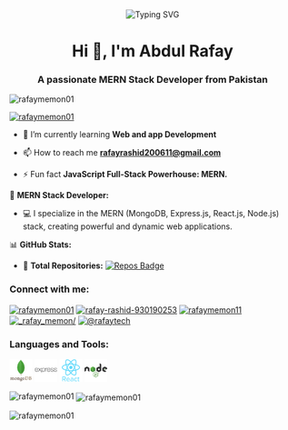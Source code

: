 <div align='center'><img align="center" src="https://readme-typing-svg.herokuapp.com?font=Fira+Code&weight=600&size=24&duration=3500&pause=500&color=151CF7&center=true&vCenter=true&width=435&lines=Rafay+Memon+;MERN+STACK+DEVELOPER+;Code+Lover" alt="Typing SVG" /></div>

<h1 align="center">Hi 👋, I'm Abdul Rafay</h1>
<h3 align="center">A passionate MERN Stack Developer from Pakistan</h3>

<p align="left"> <img src="https://komarev.com/ghpvc/?username=rafaymemon01&label=Profile%20views&color=0e75b6&style=flat" alt="rafaymemon01" /> </p>

<p align="left"> <a href="https://twitter.com/rafaymemon01" target="blank"><img src="https://img.shields.io/twitter/follow/rafaymemon01?logo=twitter&style=for-the-badge" alt="rafaymemon01" /></a> </p>

- 🌱 I’m currently learning **Web and app Development**

- 📫 How to reach me **rafayrashid200611@gmail.com**

- ⚡ Fun fact **JavaScript Full-Stack Powerhouse: MERN.**

🚀 **MERN Stack Developer:**
- 💻 I specialize in the MERN (MongoDB, Express.js, React.js, Node.js) stack, creating powerful and dynamic web applications.

📊 **GitHub Stats:**
- 🌟 **Total Repositories:** [![Repos Badge](https://badges.pufler.dev/repos/rafaymemon01)](https://github.com/rafaymemon01?tab=repositories)
<h3 align="left">Connect with me:</h3>
<p align="left">
<a href="https://twitter.com/rafaymemon01" target="blank"><img align="center" src="https://raw.githubusercontent.com/rahuldkjain/github-profile-readme-generator/master/src/images/icons/Social/twitter.svg" alt="rafaymemon01" height="30" width="40" /></a>
<a href="https://linkedin.com/in/rafay-memon-930190253" target="blank"><img align="center" src="https://raw.githubusercontent.com/rahuldkjain/github-profile-readme-generator/master/src/images/icons/Social/linked-in-alt.svg" alt="rafay-rashid-930190253" height="30" width="40" /></a>
<a href="https://fb.com/rafaymemon11" target="blank"><img align="center" src="https://raw.githubusercontent.com/rahuldkjain/github-profile-readme-generator/master/src/images/icons/Social/facebook.svg" alt="rafaymemon11" height="30" width="40" /></a>
<a href="https://instagram.com/_rafay_memon/" target="blank"><img align="center" src="https://raw.githubusercontent.com/rahuldkjain/github-profile-readme-generator/master/src/images/icons/Social/instagram.svg" alt="_rafay_memon/" height="30" width="40" /></a>
<a href="https://www.youtube.com/@rafaytech" target="blank"><img align="center" src="https://raw.githubusercontent.com/rahuldkjain/github-profile-readme-generator/master/src/images/icons/Social/youtube.svg" alt="@rafaytech" height="30" width="40" /></a>
</p>

<h3 align="left">Languages and Tools:</h3>
<p align="left">
  <img src="https://raw.githubusercontent.com/devicons/devicon/master/icons/mongodb/mongodb-original-wordmark.svg" alt="mongodb" width="40" height="40"/>
  <img src="https://raw.githubusercontent.com/devicons/devicon/master/icons/express/express-original-wordmark.svg" alt="express" width="40" height="40"/>
  <img src="https://raw.githubusercontent.com/devicons/devicon/master/icons/react/react-original-wordmark.svg" alt="react" width="40" height="40"/>
  <img src="https://raw.githubusercontent.com/devicons/devicon/master/icons/nodejs/nodejs-original-wordmark.svg" alt="nodejs" width="40" height="40"/>
  <!-- Add any additional MERN Stack related tools or technologies here -->
</p>

<p><img align="left" src="https://github-readme-stats.vercel.app/api/top-langs?username=rafaymemon01&show_icons=true&locale=en&layout=compact" alt="rafaymemon01" /></p>

<p>&nbsp;<img align="center" src="https://github-readme-stats.vercel.app/api?username=rafaymemon01&show_icons=true&locale=en" alt="rafaymemon01" /></p>

<p><img align="center" src="https://github-readme-streak-stats.vercel.com/?user=rafaymemon01&" alt="rafaymemon01" /></p>

